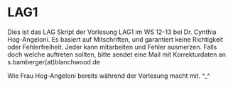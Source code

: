 LAG1
====

Dies ist das LAG Skript der Vorlesung LAG1 im WS 12-13 bei Dr. Cynthia Hog-Angeloni. Es basiert auf Mitschriften, und garantiert keine Richtigkeit oder Fehlerfreiheit. Jeder kann mitarbeiten und Fehler ausmerzen. Falls doch welche auftreten sollten, bitte sendet eine Mail mit Korrekturdaten an s.bamberger(at)blanchwood.de

Wie Frau Hog-Angeloni bereits während der Vorlesung macht mit. ^_^
